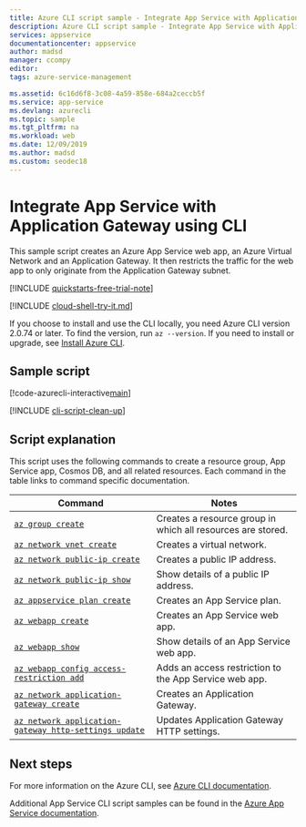 ```yaml
---
title: Azure CLI script sample - Integrate App Service with Application Gateway | Microsoft Docs
description: Azure CLI script sample - Integrate App Service with Application Gateway
services: appservice
documentationcenter: appservice
author: madsd
manager: ccompy
editor: 
tags: azure-service-management

ms.assetid: 6c16d6f8-3c08-4a59-858e-684a2ceccb5f
ms.service: app-service
ms.devlang: azurecli
ms.topic: sample
ms.tgt_pltfrm: na
ms.workload: web
ms.date: 12/09/2019
ms.author: madsd
ms.custom: seodec18
---
```


# Integrate App Service with Application Gateway using CLI

This sample script creates an Azure App Service web app, an Azure Virtual Network and an Application Gateway. It then restricts the traffic for the web app to only originate from the Application Gateway subnet.

[!INCLUDE [quickstarts-free-trial-note](../../../includes/quickstarts-free-trial-note.md)]

[!INCLUDE [cloud-shell-try-it.md](../../../includes/cloud-shell-try-it.md)]

If you choose to install and use the CLI locally, you need Azure CLI version 2.0.74 or later. To find the version, run `az --version`. If you need to install or upgrade, see [Install Azure CLI]( /cli/azure/install-azure-cli).

## Sample script

[!code-azurecli-interactive[main](../../../cli_scripts/app-service/integrate-with-app-gateway/integrate-with-app-gateway.sh "Integrate with Application Gateway")]

[!INCLUDE [cli-script-clean-up](../../../includes/cli-script-clean-up.md)]

## Script explanation

This script uses the following commands to create a resource group, App Service app, Cosmos DB, and all related resources. Each command in the table links to command specific documentation.

| Command | Notes |
|---|---|
| [`az group create`](https://docs.microsoft.com/cli/azure/group?view=azure-cli-latest#az-group-create) | Creates a resource group in which all resources are stored. |
| [`az network vnet create`](https://docs.microsoft.com/cli/azure/network/vnet?view=azure-cli-latest#az-network-vnet-create) | Creates a virtual network. |
| [`az network public-ip create`](https://docs.microsoft.com/cli/azure/network/public-ip?view=azure-cli-latest#az-network-public-ip-create) | Creates a public IP address. |
| [`az network public-ip show`](https://docs.microsoft.com/cli/azure/network/public-ip?view=azure-cli-latest#az-network-public-ip-show) | Show details of a public IP address. |
| [`az appservice plan create`](https://docs.microsoft.com/cli/azure/appservice/plan?view=azure-cli-latest#az-appservice-plan-create) | Creates an App Service plan. |
| [`az webapp create`](https://docs.microsoft.com/cli/azure/webapp?view=azure-cli-latest#az-webapp-create) | Creates an App Service web app. |
| [`az webapp show`](https://docs.microsoft.com/cli/azure/webapp?view=azure-cli-latest#az-webapp-show) | Show details of an App Service web app. |
| [`az webapp config access-restriction add`](https://docs.microsoft.com/cli/azure/webapp/config/access-restriction?view=azure-cli-latest#az-webapp-config-access-restriction-add) | Adds an access restriction to the App Service web app. |
| [`az network application-gateway create`](https://docs.microsoft.com/cli/azure/network/application-gateway?view=azure-cli-latest#az-network-application-gateway-create) | Creates an Application Gateway. |
| [`az network application-gateway http-settings update`](https://docs.microsoft.com/cli/azure/network/application-gateway/http-settings?view=azure-cli-latest#az-network-application-gateway-http-settings-update) | Updates Application Gateway HTTP settings. |

## Next steps

For more information on the Azure CLI, see [Azure CLI documentation](https://docs.microsoft.com/cli/azure).

Additional App Service CLI script samples can be found in the [Azure App Service documentation](../samples-cli.md).
